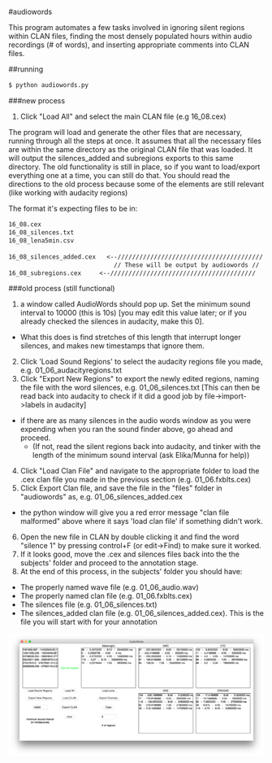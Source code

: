 #audiowords

This program automates a few tasks involved in ignoring silent regions within CLAN files, finding the most densely populated hours within audio recordings (# of words), and inserting appropriate comments into CLAN files.


##running

```bash
$ python audiowords.py
```


###new process

1. Click "Load All" and select the main CLAN file (e.g 16_08.cex)




The program will load and generate the other files that are necessary, running through all the steps at once.
It assumes that all the necessary files are within the same directory as the original CLAN file that was loaded.
It will output the silences_added and subregions exports to this same directory.
The old functionality is still in place, so if you want to load/export
everything one at a time, you can still do that. You should read the directions to the old process
because some of the elements are still relevant (like working with audacity regions)

The format it's expecting files to be in:

    16_08.cex
    16_08_silences.txt
    16_08_lena5min.csv

    16_08_silences_added.cex   <--////////////////////////////////////////
                                 // These will be output by audiowords //
    16_08_subregions.cex     <--////////////////////////////////////////

###old process (still functional)

1. a window called AudioWords should pop up. Set the minimum sound interval to 10000 (this is 10s) [you may edit this value later; or if you already checked the silences in audacity, make this 0].
  * What this does is find stretches of this length that interrupt longer silences, and makes new timestamps that ignore them.
2. Click 'Load Sound Regions' to select the audacity regions file you made, e.g. 01_06_audacityregions.txt
3. Click "Export New Regions" to export the newly edited regions, naming the file with the word silences, e.g. 01_06_silences.txt [This can then be read back into audacity to check if it did a good job by file->import->labels in audacity]
  * if there are as many silences in the audio words window as you were expending when you ran the sound finder above, go ahead and proceed.
    * (If not, read the silent regions back into audacity, and tinker with the length of the minimum sound interval (ask Elika/Munna for help))
4. Click "Load Clan File" and navigate to the appropriate folder to load the .cex clan file you made in the previous section (e.g. 01_06.fxblts.cex)
5. Click Export Clan file, and save the file in the "files" folder in "audiowords" as, e.g. 01_06_silences_added.cex
  * the python window will give you a red error message "clan file malformed" above where it says 'load clan file' if something didn't work.
6. Open the new file in CLAN by double clicking it and find the word "silence 1" by pressing control+F (or edit->Find) to make sure it worked.
7. If it looks good, move the .cex and silences files back into the the subjects' folder and proceed to the annotation stage.
8. At the end of this process, in the subjects' folder you should have:
  * The properly named wave file (e.g. 01_06_audio.wav)
  * The properly named clan file (e.g. 01_06.fxblts.cex)
  * The silences file (e.g. 01_06_silences.txt)
  * The silences_added clan file (e.g. 01_06_silences_added.cex). This is the file you will start with for your annotation




![audiowords](data/audiowords_screenshot.png)
